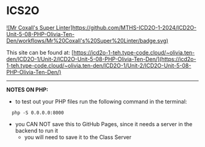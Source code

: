 # ICS2O

[![Mr Coxall's Super Linter]https://github.com/MTHS-ICD2O-1-2024/ICD2O-Unit-5-08-PHP-Olivia-Ten-Den/workflows/Mr%20Coxall's%20Super%20Linter/badge.svg)](https://github.com/MTHS-ICD2O-1-2024/ICD2O-Unit-5-08-PHP-Olivia-Ten-Den/actions)

This site can be found at: [https://icd2o-1-teh.type-code.cloud/~olivia.ten-den/ICD2O-1/Unit-2/ICD2O-Unit-5-08-PHP-Olivia-Ten-Den/](https://icd2o-1-teh.type-code.cloud/~olivia.ten-den/ICD2O-1/Unit-2/ICD2O-Unit-5-08-PHP-Olivia-Ten-Den/)

---

**NOTES ON PHP:**
- to test out your PHP files run the following command in the terminal:
```console
  php -S 0.0.0.0:8000
```
- you CAN NOT save this to GitHub Pages, since it needs a server in the backend to run it
  - you will need to save it to the Class Server
